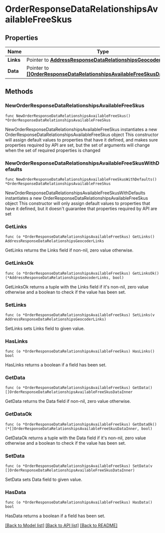 # OrderResponseDataRelationshipsAvailableFreeSkus

## Properties

Name | Type | Description | Notes
------------ | ------------- | ------------- | -------------
**Links** | Pointer to [**AddressResponseDataRelationshipsGeocoderLinks**](AddressResponseDataRelationshipsGeocoderLinks.md) |  | [optional] 
**Data** | Pointer to [**[]OrderResponseDataRelationshipsAvailableFreeSkusDataInner**](OrderResponseDataRelationshipsAvailableFreeSkusDataInner.md) |  | [optional] 

## Methods

### NewOrderResponseDataRelationshipsAvailableFreeSkus

`func NewOrderResponseDataRelationshipsAvailableFreeSkus() *OrderResponseDataRelationshipsAvailableFreeSkus`

NewOrderResponseDataRelationshipsAvailableFreeSkus instantiates a new OrderResponseDataRelationshipsAvailableFreeSkus object
This constructor will assign default values to properties that have it defined,
and makes sure properties required by API are set, but the set of arguments
will change when the set of required properties is changed

### NewOrderResponseDataRelationshipsAvailableFreeSkusWithDefaults

`func NewOrderResponseDataRelationshipsAvailableFreeSkusWithDefaults() *OrderResponseDataRelationshipsAvailableFreeSkus`

NewOrderResponseDataRelationshipsAvailableFreeSkusWithDefaults instantiates a new OrderResponseDataRelationshipsAvailableFreeSkus object
This constructor will only assign default values to properties that have it defined,
but it doesn't guarantee that properties required by API are set

### GetLinks

`func (o *OrderResponseDataRelationshipsAvailableFreeSkus) GetLinks() AddressResponseDataRelationshipsGeocoderLinks`

GetLinks returns the Links field if non-nil, zero value otherwise.

### GetLinksOk

`func (o *OrderResponseDataRelationshipsAvailableFreeSkus) GetLinksOk() (*AddressResponseDataRelationshipsGeocoderLinks, bool)`

GetLinksOk returns a tuple with the Links field if it's non-nil, zero value otherwise
and a boolean to check if the value has been set.

### SetLinks

`func (o *OrderResponseDataRelationshipsAvailableFreeSkus) SetLinks(v AddressResponseDataRelationshipsGeocoderLinks)`

SetLinks sets Links field to given value.

### HasLinks

`func (o *OrderResponseDataRelationshipsAvailableFreeSkus) HasLinks() bool`

HasLinks returns a boolean if a field has been set.

### GetData

`func (o *OrderResponseDataRelationshipsAvailableFreeSkus) GetData() []OrderResponseDataRelationshipsAvailableFreeSkusDataInner`

GetData returns the Data field if non-nil, zero value otherwise.

### GetDataOk

`func (o *OrderResponseDataRelationshipsAvailableFreeSkus) GetDataOk() (*[]OrderResponseDataRelationshipsAvailableFreeSkusDataInner, bool)`

GetDataOk returns a tuple with the Data field if it's non-nil, zero value otherwise
and a boolean to check if the value has been set.

### SetData

`func (o *OrderResponseDataRelationshipsAvailableFreeSkus) SetData(v []OrderResponseDataRelationshipsAvailableFreeSkusDataInner)`

SetData sets Data field to given value.

### HasData

`func (o *OrderResponseDataRelationshipsAvailableFreeSkus) HasData() bool`

HasData returns a boolean if a field has been set.


[[Back to Model list]](../README.md#documentation-for-models) [[Back to API list]](../README.md#documentation-for-api-endpoints) [[Back to README]](../README.md)


